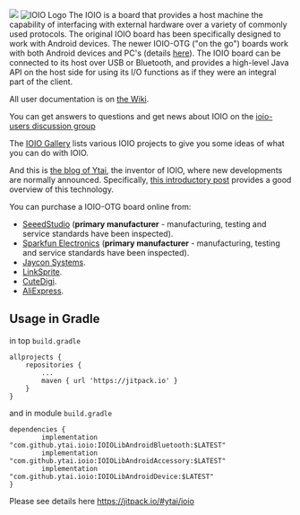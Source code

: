 [![](https://jitpack.io/v/ytai/ioio.svg)](https://jitpack.io/#ytai/ioio)
<img alt="IOIO Logo" src="https://lh6.googleusercontent.com/-NtccMO1M7f4/UDhhwrx26UI/AAAAAAAAjTI/xwTI4Fb8xVQ/s887/ioio-logo.png">
The IOIO is a board that provides a host machine the capability of interfacing with external hardware over a variety of commonly used protocols.
The original IOIO board has been specifically designed to work with Android devices. The newer IOIO-OTG ("on the go") boards work with both Android devices and PC's (details [here](http://ytai-mer.blogspot.com/2012/05/second-generation-of-ioio-is-in-works.html)).
The IOIO board can be connected to its host over USB or Bluetooth, and provides a high-level Java API on the host side for using its I/O functions as if they were an integral part of the client.

All user documentation is on [the Wiki](https://github.com/ytai/ioio/wiki).

You can get answers to questions and get news about IOIO on the [ioio-users discussion group](https://groups.google.com/u/1/g/ioio-users)

The [IOIO Gallery](http://pinterest.com/ytaibt/ioio/) lists various IOIO projects to give you some ideas of what you can do with IOIO.

And this is [the blog of Ytai](http://ytai-mer.blogspot.com), the inventor of IOIO, where new developments are normally announced. Specifically, [this introductory post](http://ytai-mer.blogspot.com/2011/04/meet-ioio-io-for-android.html) provides a good overview of this technology.

You can purchase a IOIO-OTG board online from:

- [SeeedStudio](http://www.seeedstudio.com/depot/ioio-otg-for-android-p-1615.html) (**primary manufacturer** - manufacturing, testing and service standards have been inspected).
- [Sparkfun Electronics](https://www.sparkfun.com/products/12633) (**primary manufacturer** - manufacturing, testing and service standards have been inspected).
- [Jaycon Systems](http://www.jayconsystems.com/ioio-otg.html).
- [LinkSprite](http://linksprite.com/wiki/index.php5?title=IOIO-OTG).
- [CuteDigi](http://www.cutedigi.com/development-tools/pic/ioio-otg-for-android.html).
- [AliExpress](http://www.aliexpress.com/store/product/Free-Shipping-IOIO-OTG/600038_781363573.html).

## Usage in Gradle

in top `build.gradle`

    allprojects {
		repositories {
			...
			maven { url 'https://jitpack.io' }
		}
	}
	
and in module `build.gradle`

	dependencies {
	        implementation "com.github.ytai.ioio:IOIOLibAndroidBluetooth:$LATEST"
            implementation "com.github.ytai.ioio:IOIOLibAndroidAccessory:$LATEST"
            implementation "com.github.ytai.ioio:IOIOLibAndroidDevice:$LATEST"
	}

Please see details here https://jitpack.io/#ytai/ioio
